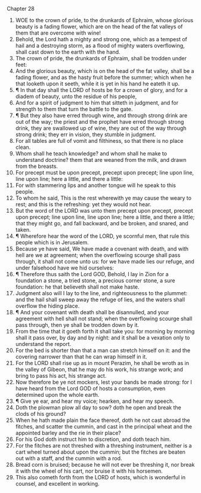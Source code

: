 

Chapter 28

1. WOE to the crown of pride, to the drunkards of Ephraim, whose glorious beauty is a fading flower, which are on the head of the fat valleys of them that are overcome with wine!
2. Behold, the Lord hath a mighty and strong one, which as a tempest of hail and a destroying storm, as a flood of mighty waters overflowing, shall cast down to the earth with the hand.
3. The crown of pride, the drunkards of Ephraim, shall be trodden under feet:
4. And the glorious beauty, which is on the head of the fat valley, shall be a fading flower, and as the hasty fruit before the summer; which when he that looketh upon it seeth, while it is yet in his hand he eateth it up.
5. ¶ In that day shall the LORD of hosts be for a crown of glory, and for a diadem of beauty, unto the residue of his people,
6. And for a spirit of judgment to him that sitteth in judgment, and for strength to them that turn the battle to the gate.
7. ¶ But they also have erred through wine, and through strong drink are out of the way; the priest and the prophet have erred through strong drink, they are swallowed up of wine, they are out of the way through strong drink; they err in vision, they stumble in judgment.
8. For all tables are full of vomit and filthiness, so that there is no place clean.
9. Whom shall he teach knowledge?  and whom shall he make to understand doctrine?  them that are weaned from the milk, and drawn from the breasts.
10. For precept must be upon precept, precept upon precept; line upon line, line upon line; here a little, and there a little:
11. For with stammering lips and another tongue will he speak to this people.
12. To whom he said, This is the rest wherewith ye may cause the weary to rest; and this is the refreshing: yet they would not hear.
13. But the word of the LORD was unto them precept upon precept, precept upon precept; line upon line, line upon line; here a little, and there a little; that they might go, and fall backward, and be broken, and snared, and taken.
14. ¶ Wherefore hear the word of the LORD, ye scornful men, that rule this people which is in Jerusalem.
15. Because ye have said, We have made a covenant with death, and with hell are we at agreement; when the overflowing scourge shall pass through, it shall not come unto us: for we have made lies our refuge, and under falsehood have we hid ourselves:
16. ¶ Therefore thus saith the Lord GOD, Behold, I lay in Zion for a foundation a stone, a tried stone, a precious corner stone, a sure foundation: he that believeth shall not make haste.
17. Judgment also will I lay to the line, and righteousness to the plummet: and the hail shall sweep away the refuge of lies, and the waters shall overflow the hiding place.
18. ¶ And your covenant with death shall be disannulled, and your agreement with hell shall not stand; when the overflowing scourge shall pass through, then ye shall be trodden down by it.
19. From the time that it goeth forth it shall take you: for morning by morning shall it pass over, by day and by night: and it shall be a vexation only to understand the report.
20. For the bed is shorter than that a man can stretch himself on it: and the covering narrower than that he can wrap himself in it.
21. For the LORD shall rise up as in mount Perazim, he shall be wroth as in the valley of Gibeon, that he may do his work, his strange work; and bring to pass his act, his strange act.
22. Now therefore be ye not mockers, lest your bands be made strong: for I have heard from the Lord GOD of hosts a consumption, even determined upon the whole earth.
23. ¶ Give ye ear, and hear my voice; hearken, and hear my speech.
24. Doth the plowman plow all day to sow?  doth he open and break the clods of his ground?
25. When he hath made plain the face thereof, doth he not cast abroad the fitches, and scatter the cummin, and cast in the principal wheat and the appointed barley and the rie in their place?
26. For his God doth instruct him to discretion, and doth teach him.
27. For the fitches are not threshed with a threshing instrument, neither is a cart wheel turned about upon the cummin; but the fitches are beaten out with a staff, and the cummin with a rod.
28. Bread corn is bruised; because he will not ever be threshing it, nor break it with the wheel of his cart, nor bruise it with his horsemen.
29. This also cometh forth from the LORD of hosts, which is wonderful in counsel, and excellent in working.

